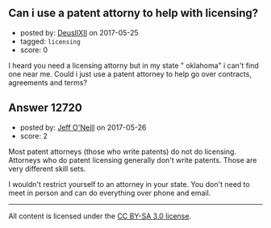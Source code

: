 ## Can i use a patent attorny to help with licensing?

- posted by: [DeusIIXII](https://stackexchange.com/users/9956796/deusiixii) on 2017-05-25
- tagged: `licensing`
- score: 0

I heard you need a licensing attorny but in my state " oklahoma" i can't find one near me. Could i just use a patent attorney to help go over contracts, agreements and terms?


## Answer 12720

- posted by: [Jeff O'Neill](https://stackexchange.com/users/46273/jeff-o-neill) on 2017-05-26
- score: 2

Most patent attorneys (those who write patents) do not do licensing.  Attorneys who do patent licensing generally don't write patents.  Those are very different skill sets.

I wouldn't restrict yourself to an attorney in your state.  You don't need to meet in person and can do everything over phone and email.




---

All content is licensed under the [CC BY-SA 3.0 license](https://creativecommons.org/licenses/by-sa/3.0/).
